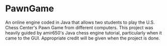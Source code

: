 # PawnGame

An online engine coded in Java that allows two students to play the U.S. Chess Center's Pawn Game from different computers.
This project was heavily guided by amir650's Java chess engine tutorial, particularly when it came to the GUI. Appropriate credit will be given when the project is done.
